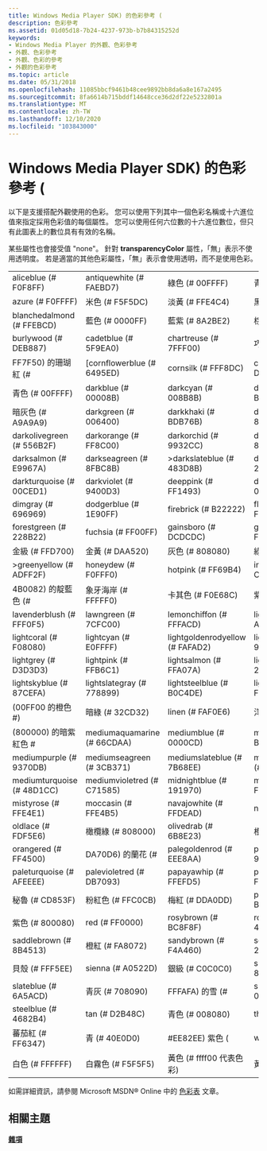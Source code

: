```yaml
---
title: Windows Media Player SDK) 的色彩參考 (
description: 色彩參考
ms.assetid: 01d05d18-7b24-4237-973b-b7b84315252d
keywords:
- Windows Media Player 的外觀、色彩參考
- 外觀、色彩參考
- 外觀、色彩的參考
- 外觀的色彩參考
ms.topic: article
ms.date: 05/31/2018
ms.openlocfilehash: 11085bbcf9461b48cee9892bb8da6a8e167a2495
ms.sourcegitcommit: 8fa6614b715bddf14648cce36d2df22e5232801a
ms.translationtype: MT
ms.contentlocale: zh-TW
ms.lasthandoff: 12/10/2020
ms.locfileid: "103843000"
---
```

# <a name="color-reference-windows-media-player-sdk"></a>Windows Media Player SDK) 的色彩參考 (

以下是支援搭配外觀使用的色彩。 您可以使用下列其中一個色彩名稱或十六進位值來指定採用色彩值的每個屬性。 您可以使用任何六位數的十六進位數位，但只有此圖表上的數位具有有效的名稱。

某些屬性也會接受值 "none"。 針對 **transparencyColor** 屬性，「無」表示不使用透明度。 若是適當的其他色彩屬性，「無」表示會使用透明，而不是使用色彩。



|                            |                             |                                 |                              |
|----------------------------|-----------------------------|---------------------------------|------------------------------|
| aliceblue (\# F0F8FF)        | antiquewhite (\# FAEBD7)      | 綠色 (\# 00FFFF)                  | 青綠色 (\# 7FFFD4)         |
| azure (\# F0FFFF)            | 米色 (\# F5F5DC)             | 淡黃 (\# FFE4C4)                | 黑色 (\# 000000)              |
| blanchedalmond (\# FFEBCD)   | 藍色 (\# 0000FF)              | 藍紫 (\# 8A2BE2)            | 棕色 (\# A52A2A)              |
| burlywood (\# DEB887)        | cadetblue (\# 5F9EA0)         | chartreuse (\# 7FFF00)            | 巧克力 (\# D2691E)          |
| FF7F50) 的珊瑚紅 (\#           | [cornflowerblue (\# 6495ED)    | cornsilk (\# FFF8DC)              | crimson (\# DC143C)            |
| 青色 (\# 00FFFF)             | darkblue (\# 00008B)          | darkcyan (\# 008B8B)              | darkgoldenrod (\# B8860B)      |
| 暗灰色 (\# A9A9A9)         | darkgreen (\# 006400)         | darkkhaki (\# BDB76B)             | darkmagenta (\# 8B008B)        |
| darkolivegreen (\# 556B2F)   | darkorange (\# FF8C00)        | darkorchid (\# 9932CC)            | darkred (\# 8B0000)            |
| darksalmon (\# E9967A)       | darkseagreen (\# 8FBC8B)      | >darkslateblue (\# 483D8B)         | darkslategray (\# 2F4F4F)      |
| darkturquoise (\# 00CED1)    | darkviolet (\# 9400D3)        | deeppink (\# FF1493)              | deepskyblue (\# 00BFFF)        |
| dimgray (\# 696969)          | dodgerblue (\# 1E90FF)        | firebrick (\# B22222)             | floralwhite (\# FFFAF0)        |
| forestgreen (\# 228B22)      | fuchsia (\# FF00FF)           | gainsboro (\# DCDCDC)             | ghostwhite (\# F8F8FF)         |
| 金級 (\# FFD700)             | 金黃 (\# DAA520)         | 灰色 (\# 808080)                  | 綠色 (\# 008000)              |
| >greenyellow (\# ADFF2F)      | honeydew (\# F0FFF0)          | hotpink (\# FF69B4)               | indianred (\# CD5C5C)          |
| 4B0082) 的靛藍色 (\#          | 象牙海岸 (\# FFFFF0)             | 卡其色 (\# F0E68C)                 | 紫色 (\# E6E6FA)           |
| lavenderblush (\# FFF0F5)    | lawngreen (\# 7CFC00)         | lemonchiffon (\# FFFACD)          | lightblue (\# ADD8E6)          |
| lightcoral (\# F08080)       | lightcyan (\# E0FFFF)         | lightgoldenrodyellow (\# FAFAD2)  | lightgreen (\# 90EE90)         |
| lightgrey (\# D3D3D3)        | lightpink (\# FFB6C1)         | lightsalmon (\# FFA07A)           | lightseagreen (\# 20B2AA)      |
| lightskyblue (\# 87CEFA)     | lightslategray (\# 778899)    | lightsteelblue (\# B0C4DE)        | lightyellow (\# FFFFE0)        |
|  (00FF00 的橙色 \#)             | 暗綠 (\# 32CD32)         | linen (\# FAF0E6)                 | 洋紅色 (\# FF00FF)            |
|  (800000) 的暗紫紅色 \#          | mediumaquamarine (\# 66CDAA)  | mediumblue (\# 0000CD)            | mediumorchid (\# BA55D3)       |
| mediumpurple (\# 9370DB)     | mediumseagreen (\# 3CB371)    | mediumslateblue (\# 7B68EE)       | mediumspringgreen (\# 00FA9A)  |
| mediumturquoise (\# 48D1CC)  | mediumvioletred (\# C71585)   | midnightblue (\# 191970)          | mintcream (\# F5FFFA)          |
| mistyrose (\# FFE4E1)        | moccasin (\# FFE4B5)          | navajowhite (\# FFDEAD)           | navy (\# 000080)               |
| oldlace (\# FDF5E6)          | 橄欖綠 (\# 808000)             | olivedrab (\# 6B8E23)             | 橙色 (\# FFA500)             |
| orangered (\# FF4500)        | DA70D6) 的蘭花 (\#           | palegoldenrod (\# EEE8AA)         | palegreen (\# 98FB98)          |
| paleturquoise (\# AFEEEE)    | palevioletred (\# DB7093)     | papayawhip (\# FFEFD5)            | peachpuff (\# FFDAB9)          |
| 秘魯 (\# CD853F)             | 粉紅色 (\# FFC0CB)              | 梅紅 (\# DDA0DD)                  | powderblue (\# B0E0E6)         |
| 紫色 (\# 800080)           | red (\# FF0000)               | rosybrown (\# BC8F8F)             | royalblue (\# 4169E1)          |
| saddlebrown (\# 8B4513)      | 橙紅 (\# FA8072)            | sandybrown (\# F4A460)            | seagreen (\# 2E8B57)           |
| 貝殼 (\# FFF5EE)         | sienna (\# A0522D)            | 銀級 (\# C0C0C0)                | skyblue (\# 87CEEB)            |
| slateblue (\# 6A5ACD)        | 青灰 (\# 708090)         | FFFAFA) 的雪 (\#                 | springgreen (\# 00FF7F)        |
| steelblue (\# 4682B4)        | tan (\# D2B48C)               | 青色 (\# 008080)                  | thistle (\# D8BFD8)            |
| 蕃茄紅 (\# FF6347)           | 青 (\# 40E0D0)         | \#EE82EE) 紫色 (               | wheat (\# F5DEB3)              |
| 白色 (\# FFFFFF)            | 白霧色 (\# F5F5F5)        | 黃色 (\# ffff00 代表色彩)                | 黃綠 (\# 9ACD32)        |



 

如需詳細資訊，請參閱 Microsoft MSDN® Online 中的 [色彩表](https://msdn.microsoft.com/library/ms531197.aspx) 文章。

## <a name="related-topics"></a>相關主題

<dl> <dt>

[**雜項**](miscellaneous.md)
</dt> </dl>

 

 





